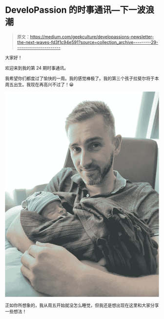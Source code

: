 # DeveloPassion 的时事通讯—下一波浪潮

> 原文：<https://medium.com/geekculture/developassions-newsletter-the-next-waves-fd3f1c94e591?source=collection_archive---------29----------------------->

大家好！

欢迎来到我的第 24 期时事通讯。

我希望你们都度过了愉快的一周。我的感觉棒极了。我的第三个孩子拉斐尔将于本周五出生。我现在再高兴不过了！😀

![](img/ca46b727af996af6e83003c76cd02c40.png)

正如你所想象的，我从周五开始就没怎么睡觉，但我还是想出现在这里和大家分享一些想法！